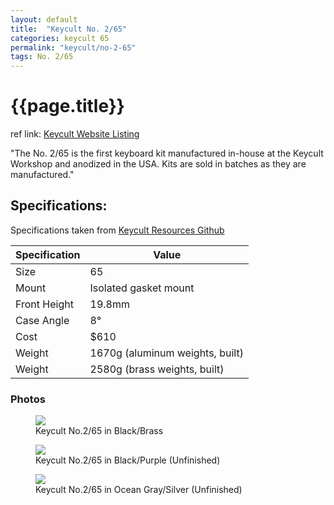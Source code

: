 ```yaml
---
layout: default
title:  "Keycult No. 2/65"
categories: keycult 65
permalink: "keycult/no-2-65"
tags: No. 2/65
---
```

# {{page.title}}

ref link: [Keycult Website Listing](https://keycult.com/products/no-2-65)

"The No. 2/65 is the first keyboard kit manufactured in-house at the Keycult Workshop and anodized in the USA. Kits are sold in batches as they are manufactured."


## Specifications:
Specifications taken from [Keycult Resources Github](https://github.com/keycult/keycult-resources/blob/main/pages/mydoc/specs_no_2_65.md)

| Specification | Value |
|---|---|
| Size | 65 |
| Mount | Isolated gasket mount |
| Front Height | 19.8mm |
| Case Angle | 8° |
| Cost | $610 |
| Weight | 1670g (aluminum weights, built) |
| Weight | 2580g (brass weights, built) |

### Photos
<figure>
  <img src="{{ 'assets/images/keycult/no-2-65/keycult-no-2-65-black-brass.png' | relative_url }}">
  <figcaption>Keycult No.2/65 in Black/Brass</figcaption>
</figure>

<figure>
  <img src="{{ 'assets/images/keycult/no-2-65/keycult-no-2-65-black-purple-unfinished.png' | relative_url }}">
  <figcaption>Keycult No.2/65 in Black/Purple (Unfinished)</figcaption>
</figure>

<figure>
  <img src="{{ 'assets/images/keycult/no-2-65/keycult-no-2-65-ocean-gray-silver.png' | relative_url }}">
  <figcaption>Keycult No.2/65 in Ocean Gray/Silver (Unfinished)</figcaption>
</figure>
